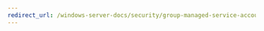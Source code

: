 ```yaml
---
redirect_url: /windows-server-docs/security/group-managed-service-accounts/security-options/interactive-logon-machine-inactivity-limit.md
---
```

